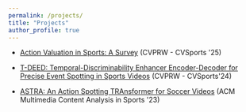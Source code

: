 ```yaml
---
permalink: /projects/
title: "Projects"
author_profile: true
---
```


- [Action Valuation in Sports: A Survey](/projects/ActionValuationSurvey/) (CVPRW - CVSports '25)

- [T-DEED: Temporal-Discriminability Enhancer Encoder-Decoder for Precise Event Spotting in Sports Videos](/projects/T-DEED/) (CVPRW - CVSports'24)

- [ASTRA: An Action Spotting TRAnsformer for Soccer Videos](/projects/ASTRA/) (ACM Multimedia Content Analysis in Sports '23)


